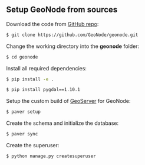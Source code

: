 ## Setup GeoNode from sources

Download the code from [GitHub repo](https://github.com/GeoNode/geonode.git):

```bash
$ git clone https://github.com/GeoNode/geonode.git
```

Change the working directory into the **geonode** folder:

```bash
$ cd geonode
```

Install all required dependencies:

```bash
$ pip install -e .
```

```bash
$ pip install pygdal==1.10.1
```

Setup the custom build of [GeoServer](http://geoserver.org) for GeoNode:

```bash
$ paver setup
```

Create the schema and initialize the database:

```bash
$ paver sync
```

Create the superuser:

```bash
$ python manage.py createsuperuser
```
